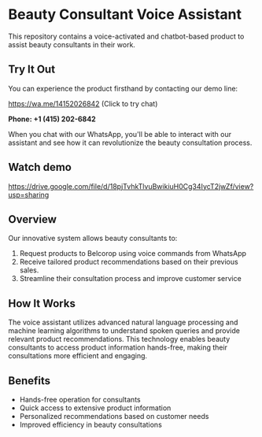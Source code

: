 # Beauty Consultant Voice Assistant

This repository contains a voice-activated and chatbot-based product to assist beauty consultants in their work.

## Try It Out

You can experience the product firsthand by contacting our demo line:

https://wa.me/14152026842 (Click to try chat)

**Phone: +1 (415) 202-6842**

When you chat with our WhatsApp, you'll be able to interact with our assistant and see how it can revolutionize the beauty consultation process.

## Watch demo
https://drive.google.com/file/d/18pjTvhkTlvuBwikiuH0Cg34IycT2jwZf/view?usp=sharing

## Overview

Our innovative system allows beauty consultants to:

1. Request products to Belcorop using voice commands from WhatsApp
2. Receive tailored product recommendations based on their previous sales.
3. Streamline their consultation process and improve customer service

## How It Works

The voice assistant utilizes advanced natural language processing and machine learning algorithms to understand spoken queries and provide relevant product recommendations. This technology enables beauty consultants to access product information hands-free, making their consultations more efficient and engaging.

## Benefits

- Hands-free operation for consultants
- Quick access to extensive product information
- Personalized recommendations based on customer needs
- Improved efficiency in beauty consultations
